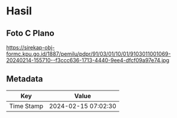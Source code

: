 # Hasil

## Foto C Plano

https://sirekap-obj-formc.kpu.go.id/1887/pemilu/pdpr/91/03/01/10/01/9103011001069-20240214-155710--f3ccc636-1713-4440-9ee4-dfcf09a97e74.jpg


## Metadata

| Key        | Value               |
| ---------- | ------------------- |
| Time Stamp | 2024-02-15 07:02:30 |



